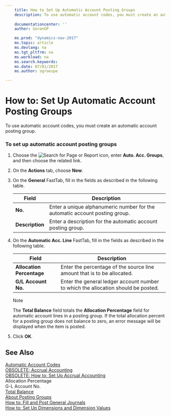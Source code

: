 ```yaml
---
    title: How to Set Up Automatic Account Posting Groups 
    description: To use automatic account codes, you must create an automatic account posting group.
    
    documentationcenter: ''
    author: SorenGP

    ms.prod: "dynamics-nav-2017"
    ms.topic: article
    ms.devlang: na
    ms.tgt_pltfrm: na
    ms.workload: na
    ms.search.keywords:
    ms.date: 07/01/2017
    ms.author: sgroespe

---
```

# How to: Set Up Automatic Account Posting Groups
To use automatic account codes, you must create an automatic account posting group.  
  
### To set up automatic account posting groups  
  
1.  Choose the ![Search for Page or Report](media/ui-search/search_small.png "Search for Page or Report icon") icon, enter **Auto. Acc. Groups**, and then choose the related link.  
  
2.  On the **Actions** tab, choose **New**.  
  
3.  On the **General** FastTab, fill in the fields as described in the following table.  
  
    |Field|Description|  
    |-----------|-----------------|  
    |**No.**|Enter a unique alphanumeric number for the automatic account posting group.|  
    |**Description**|Enter a description for the automatic account posting group.|  
  
4.  On the **Automatic Acc. Line** FastTab, fill in the fields as described in the following table.  
  
    |Field|Description|  
    |-----------|-----------------|  
    |**Allocation Percentage**|Enter the percentage of the source line amount that is to be allocated.|  
    |**G/L Account No.**|Enter the general ledger account number to which the allocation should be posted.|  
  
    > [!NOTE]  
    >  The **Total Balance** field totals the **Allocation Percentage** field for automatic account lines in a posting group. If the total allocation percent for a posting group does not balance to zero, an error message will be displayed when the item is posted.  
  
5.  Click **OK**.  
  
## See Also  
 [Automatic Account Codes](automatic-account-codes.md)   
 [OBSOLETE: Accrual Accounting](OBSOLETE:%20Accrual%20Accounting.md)   
 [OBSOLETE: How to: Set Up Accrual Accounting](OBSOLETE:%20How%20to:%20Set%20Up%20Accrual%20Accounting.md)   
 Allocation Percentage   
 G-L Account No.   
 [Total Balance](../Sweden/total-balance.md)   
 [About Posting Groups](about-posting-groups.md)   
 [How to: Fill and Post General Journals](../../../archive/WorkingWithDynamics/how-to-fill-and-post-general-journals.md)   
 [How to: Set Up Dimensions and Dimension Values](how-to-set-up-dimensions-and-dimension-values.md)